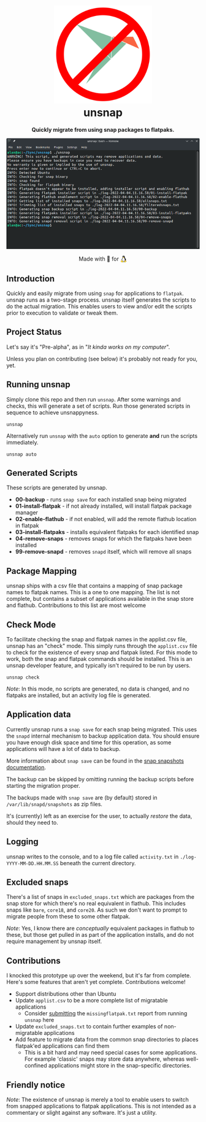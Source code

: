 <h1 align="center">
  <img src=".github/logo.png" alt="unsnap" width="256" />
  <br />
  unsnap
</h1>

<p align="center"><b>Quickly migrate from using snap packages to flatpaks.</b></p>
<div align="center"><img src=".github/screenshot.png" alt="unsnap screenshot" /></div>
<p align="center">Made with 💝 for <img src=".github/tux.png" align="top" width="18" /></p>

## Introduction

Quickly and easily migrate from using `snap` for applications to `flatpak`. unsnap runs as a two-stage process. unsnap itself generates the scripts to do the actual migration. This enables users to view and/or edit the scripts prior to execution to validate or tweak them.

## Project Status

Let's say it's "Pre-alpha", as in "*It kinda works on my computer*".

Unless you plan on contributing (see below) it's probably not ready for you, yet.

## Running unsnap

Simply clone this repo and then run `unsnap`. After some warnings and checks, this will generate a set of scripts. Run those generated scripts in sequence to achieve unsnappyness.

``` {.bash}
unsnap
```

Alternatively run `unsnap` with the `auto` option to generate **and** run the scripts immediately.

``` {.bash}
unsnap auto
```

## Generated Scripts

These scripts are generated by unsnap.

* **00-backup** - runs `snap save` for each installed snap being migrated
* **01-install-flatpak** - if not already installed, will install flatpak package manager
* **02-enable-flathub** - if not enabled, will add the remote flathub location in flatpak
* **03-install-flatpaks** - installs equivalent flatpaks for each identified snap
* **04-remove-snaps** - removes snaps for which the flatpaks have been installed
* **99-remove-snapd** - removes `snapd` itself, which will remove all snaps

## Package Mapping

unsnap ships with a csv file that contains a mapping of snap package names to flatpak names. This is a one to one mapping. The list is not complete, but contains a subset of applications available in the snap store and flathub. Contributions to this list are most welcome

## Check Mode

To facilitate checking the snap and flatpak names in the applist.csv file, unsnap has an "check" mode. This simply runs through the `applist.csv` file to check for the existence of every snap and flatpak listed. For this mode to work, both the snap and flatpak commands should be installed. This is an unsnap developer feature, and typically isn't required to be run by users.

``` {.bash}
unsnap check
```

*Note*: In this mode, no scripts are generated, no data is changed, and no flatpaks are installed, but an activity log file is generated.

## Application data

Currently unsnap runs a `snap save` for each snap being migrated. This uses the `snapd` internal mechanism to backup application data. You should ensure you have enough disk space and time for this operation, as some applications will have a lot of data to backup.

More information about `snap save` can be found in the [snap snapshots documentation](https://snapcraft.io/docs/snapshots).

The backup can be skipped by omitting running the backup scripts before starting the migration proper.

The backups made with `snap save` are (by default) stored in `/var/lib/snapd/snapshots` as zip files.

It's (currently) left as an exercise for the user, to actually *restore* the data, should they need to.

## Logging

unsnap writes to the console, and to a log file called `activity.txt` in `./log-YYYY-MM-DD.HH.MM.SS` beneath the current directory.

## Excluded snaps

There's a list of snaps in `excluded_snaps.txt` which are packages from the snap store for which there's no real equivalent in flathub. This includes snaps like `bare`, `core18`, and `core20`. As such we don't want to prompt to migrate people from these to some other flatpak.

*Note*: Yes, I know there are *conceptually* equivalent packages in flathub to these, but those get pulled in as part of the application installs, and do not require management by unsnap itself.

## Contributions

I knocked this prototype up over the weekend, but it's far from complete. Here's some features that aren't yet complete. Contributions welcome!

* Support distributions other than Ubuntu
* Update `applist.csv` to be a more complete list of migratable applications
  * Consider [submitting](https://github.com/popey/unsnap/issues/new?assignees=&labels=&template=missing-flatpak-report.md&title=) the `missingflatpak.txt` report from running `unsnap` here
* Update `excluded_snaps.txt` to contain further examples of non-migratable applications
* Add feature to migrate data from the common snap directories to places flatpak'ed applications can find them
  * This is a bit hard and may need special cases for some applications. For example 'classic' snaps may store data anywhere, whereas well-confined applications might store in the snap-specific directories.

## Friendly notice

*Note*: The existence of unsnap is merely a tool to enable users to switch from snapped applications to flatpak applications. This is not intended as a commentary or slight against any software. It's just a utility.